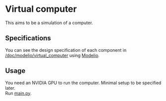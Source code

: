 # Virtual computer

This aims to be a simulation of a computer.  

## Specifications

You can see the design specification of each component in [/doc/modelio/virtual_computer](/doc/modelio/virtual_computer) 
using [Modelio](https://www.modelio.org/index.htm).  

## Usage

You need an NVIDIA GPU to run the computer. Minimal setup to be specified later.  
Run [main.py](main.py).
